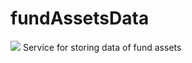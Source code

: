 # fundAssetsData
<a href="https://codeclimate.com/github/MarkDementev/fundAssetsData/maintainability"><img src="https://api.codeclimate.com/v1/badges/db745d42d986457e00f8/maintainability" /></a>
Service for storing data of fund assets
